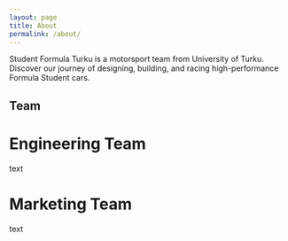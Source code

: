```yaml
---
layout: page
title: About
permalink: /about/
---
```



Student Formula Turku is a motorsport team from University of Turku. 
Discover our journey of designing, building, and racing high-performance Formula Student cars.

## Team


# Engineering Team

text

# Marketing Team

text

